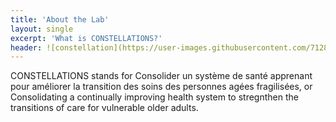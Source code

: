 ```yaml
---
title: 'About the Lab'
layout: single
excerpt: 'What is CONSTELLATIONS?'
header: ![constellation](https://user-images.githubusercontent.com/71288067/201951835-e4235b36-064e-4cb0-9f15-6354e0ca43a5.png)
---
```


CONSTELLATIONS stands for Consolider un système de santé apprenant pour améliorer la transition des soins des personnes agées fragilisées, or Consolidating a continually improving health system to stregnthen the transitions of care for vulnerable older adults. 
